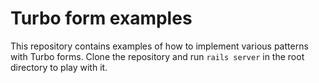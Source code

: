 # Turbo form examples

This repository contains examples of how to implement various patterns with Turbo forms. Clone the repository and run
`rails server` in the root directory to play with it.
